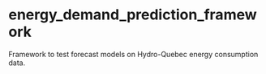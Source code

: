 # energy_demand_prediction_framework
Framework to test forecast models on Hydro-Quebec energy consumption data.
